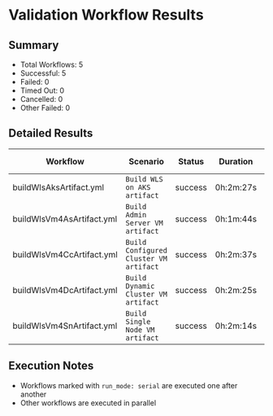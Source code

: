 # Validation Workflow Results

## Summary
- Total Workflows: 5
- Successful: 5
- Failed: 0
- Timed Out: 0
- Cancelled: 0
- Other Failed: 0

## Detailed Results

| Workflow | Scenario | Status | Duration | Run URL |
|----------|----------|---------|-----------|----------|
| buildWlsAksArtifact.yml | `Build WLS on AKS artifact` | success | 0h:2m:27s | [View Run](https://github.com/azure-javaee/weblogic-azure/actions/runs/18395080651) |
| buildWlsVm4AsArtifact.yml | `Build Admin Server VM artifact` | success | 0h:1m:44s | [View Run](https://github.com/azure-javaee/weblogic-azure/actions/runs/18395082167) |
| buildWlsVm4CcArtifact.yml | `Build Configured Cluster VM artifact` | success | 0h:2m:37s | [View Run](https://github.com/azure-javaee/weblogic-azure/actions/runs/18395083247) |
| buildWlsVm4DcArtifact.yml | `Build Dynamic Cluster VM artifact` | success | 0h:2m:25s | [View Run](https://github.com/azure-javaee/weblogic-azure/actions/runs/18395084417) |
| buildWlsVm4SnArtifact.yml | `Build Single Node VM artifact` | success | 0h:2m:14s | [View Run](https://github.com/azure-javaee/weblogic-azure/actions/runs/18395085480) |


## Execution Notes
- Workflows marked with `run_mode: serial` are executed one after another
- Other workflows are executed in parallel
